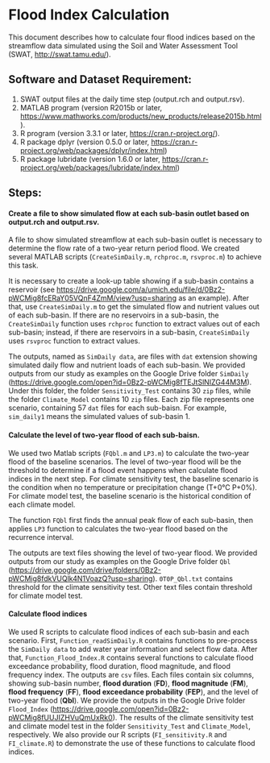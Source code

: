 # Flood Index Calculation

This document describes how to calculate four flood indices based on the streamflow data simulated using the Soil and Water Assessment Tool (SWAT, http://swat.tamu.edu/).

## Software and Dataset Requirement:
1.	SWAT output files at the daily time step (output.rch and output.rsv).
2.	MATLAB program (version R2015b or later, https://www.mathworks.com/products/new_products/release2015b.html). 
3.	R program (version 3.3.1 or later, https://cran.r-project.org/).
4.	R package dplyr (version 0.5.0 or later, https://cran.r-project.org/web/packages/dplyr/index.html) 
5.	R package lubridate (version 1.6.0 or later, https://cran.r-project.org/web/packages/lubridate/index.html) 

## Steps:

#### Create a file to show simulated flow at each sub-basin outlet based on output.rch and output.rsv.

A file to show simulated streamflow at each sub-basin outlet is necessary to determine the flow rate of a two-year return period flood. We created several MATLAB scripts (`CreateSimDaily.m`, `rchproc.m`, `rsvproc.m`) to achieve this task.

It is necessary to create a look-up table showing if a sub-basin contains a reservoir (see https://drive.google.com/a/umich.edu/file/d/0Bz2-pWCMig8fcERaY05VQnF4ZmM/view?usp=sharing as an example). After that, use `CreateSimDaily.m` to get the simulated flow and nutrient values out of each sub-basin. If there are no reservoirs in a sub-basin, the `CreateSimDaily` function uses `rchproc` function to extract values out of each sub-basin; instead, if there are reservoirs in a sub-basin, `CreateSimDaily` uses `rsvproc` function to extract values.

The outputs, named as `SimDaily data`, are files with `dat` extension showing simulated daily flow and nutrient loads of each sub-basin. We provided outputs from our study as examples on the Google Drive folder `SimDaily` (https://drive.google.com/open?id=0Bz2-pWCMig8fTEJtSlNIZG44M3M). Under this folder, the folder `Sensitivity_Test` contains 30 `zip` files, while the folder `Climate_Model` contains 10 `zip` files. Each zip file represents one scenario, containing 57 `dat` files for each sub-baisn. For example, `sim_daily1` means the simulated values of sub-basin 1.

#### Calculate the level of two-year flood of each sub-baisn.

We used two Matlab scripts (`FQbl.m` and `LP3.m`) to calculate the two-year flood of the baseline scenarios. The level of two-year flood will be the threshold to determine if a flood event happens when calculate flood indices in the next step. For climate sensitivity test, the baseline scenario is the condition when no temperature or precipitation change (T+0°C P+0%). For climate model test, the baseline scenario is the historical condition of each climate model. 

The function `FQbl` first finds the annual peak flow of each sub-basin, then applies `LP3` function to calculates the two-year flood based on the recurrence interval. 

The outputs are text files showing the level of two-year flood. We provided outputs from our study as examples on the Google Drive folder `Qbl` (https://drive.google.com/drive/folders/0Bz2-pWCMig8fdkVUQlk4N1VoazQ?usp=sharing). `0T0P_Qbl.txt` contains threshold for the climate sensitivity test. Other text files contain threshold for climate model test.

#### Calculate flood indices

We used R scripts to calculate flood indices of each sub-basin and each scenario. First, `Function_readSimDaily.R` contains functions to pre-process the `SimDaily data` to add water year information and select flow data. After that, `Function_Flood_Index.R` contains several functions to calculate flood exceedance probability, flood duration, flood magnitude, and flood frequency index. The outputs are `csv` files. Each files contain six columns, showing sub-basin number, **flood duration** (**FD**), **flood magnitude** (**FM**), **flood frequency** (**FF**), **flood exceedance probability** (**FEP**), and the level of two-year flood (**Qbl**). We provide the outputs in the Google Drive folder `Flood_Index` (https://drive.google.com/open?id=0Bz2-pWCMig8fUUJIZHVuQmUxRk0). The results of the climate sensitivity test and climate model test in the folder `Sensitivity_Test` and `Climate_Model`, respectively. We also provide our R scripts (`FI_sensitivity.R` and `FI_climate.R`) to demonstrate the use of these functions to calculate flood indices.

